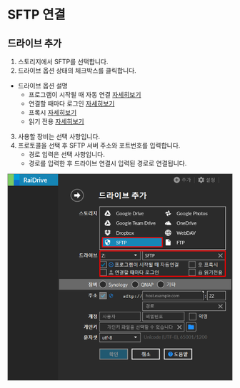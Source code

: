 # SFTP 연결

## 드라이브 추가

1. 스토리지에서 SFTP를 선택합니다.
2. 드라이브 옵션 상태의 체크박스를 클릭합니다.

- 드라이브 옵션 설명
  - 프로그램이 시작될 때 자동 연결 [자세히보기](https://github.com/bin1006/test/blob/master/automatic.md)
  - 연결할 때마다 로그인 [자세히보기](https://github.com/bin1006/test/blob/master/connection_login.md#webdav-%EB%A1%9C%EA%B7%B8%EC%9D%B8)
  - 프록시 [자세히보기](https://github.com/bin1006/test/blob/master/proxy.md#%ED%94%84%EB%A1%9D%EC%8B%9C-%EC%82%AC%EC%9A%A9)
  - 읽기 전용 [자세히보기](https://github.com/bin1006/test/blob/master/read.md)
  
3. 사용할 장비는 선택 사항입니다.
4. 프로토콜을 선택 후 SFTP 서버 주소와 포트번호를 입력합니다.
   - 경로 입력은 선택 사항입니다.
   - 경로를 입력한 후 드라이브 연결시 입력된 경로로 연결됩니다.
   
![SFTP1](/SFTP1.PNG?raw=true)

